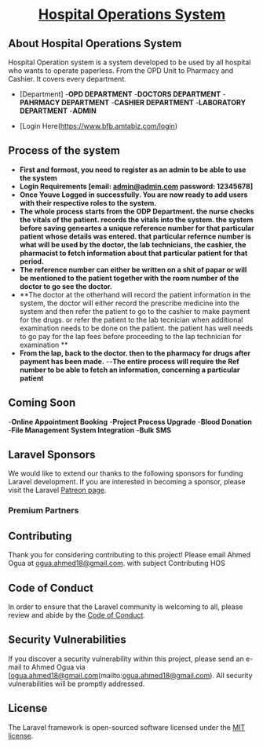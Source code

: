 <h1 align="center"><a href="(https://www.bfb.amtabiz.com/login" target="_blank">Hospital Operations System</a></h1>

## About Hospital Operations System

Hospital Operation system is a system developed to be used by all hospital who wants to operate paperless. From the OPD Unit to Pharmacy and Cashier. It covers every department.


- [Department]
-**OPD DEPARTMENT**
-**DOCTORS DEPARTMENT**
-**PAHRMACY DEPARTMENT**
-**CASHIER DEPARTMENT**
-**LABORATORY DEPARTMENT**
-**ADMIN**

- [Login Here(https://www.bfb.amtabiz.com/login)

## Process of the system
- **First and formost, you need to register as an admin to be able to use the system**
- **Login Requirements [email: admin@admin.com  password: 12345678]**
- **Once Youve Logged in successfully. You are now ready to add users with their respective roles to the system.**
- **The whole process starts from the ODP Department. the nurse checks the vitals of the patient. records the vitals into the system. the system before saving geneartes a unique reference number for that particular patient whose details was entered. that particular refernce number is what will be used by the doctor, the lab technicians, the cashier, the pharmacist to fetch information about that particular patient for that period.**
- **The reference number can either be written on a shit of papar or will be mentioned to the patient together with the room number of the doctor to go see the doctor.**
- **The doctor at the otherhand will record the patient information in the system, the doctor will either record the prescribe medicine into the system and  then refer the patient to go to the cashier to make payment for the drugs. or refer the patient to the lab tecnician when additional examination needs to be done on the patient. the patient has well needs to go pay for the lap fees before proceeding to the lap technician for examination **
- **From the lap, back to the doctor. then to the pharmacy for drugs after payment has been made.**
--**The entire process will require the Ref number to be able to fetch an information, concerning a particular patient**


## Coming Soon
-**Online Appointment Booking**
-**Project Process Upgrade**
-**Blood Donation**
-**File Management System Integration**
-**Bulk SMS**


## Laravel Sponsors

We would like to extend our thanks to the following sponsors for funding Laravel development. If you are interested in becoming a sponsor, please visit the Laravel [Patreon page](https://patreon.com/taylorotwell).

### Premium Partners



## Contributing

Thank you for considering contributing to this project! Please email Ahmed Ogua at [ogua.ahmed18@gmail.com](mailto:ogua.ahmed18@gmail.com). with subject Contributing HOS

## Code of Conduct

In order to ensure that the Laravel community is welcoming to all, please review and abide by the [Code of Conduct](https://laravel.com/docs/contributions#code-of-conduct).

## Security Vulnerabilities

If you discover a security vulnerability within this project, please send an e-mail to Ahmed Ogua via [ogua.ahmed18@gmail.com(mailto:ogua.ahmed18@gmail.com). All security vulnerabilities will be promptly addressed.

## License

The Laravel framework is open-sourced software licensed under the [MIT license](https://opensource.org/licenses/MIT).
